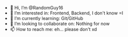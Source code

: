 - 👋 Hi, I’m @RandomGuy16
- 👀 I’m interested in: Frontend, Backend, I don't know =I
- 🌱 I’m currently learning: Git/GitHub
- 💞️ I’m looking to collaborate on: Nothing for now
- 📫 How to reach me: eh... please don't xd

<!---
RandomGuy16/RandomGuy16 is a ✨ special ✨ repository because its `README.md` (this file) appears on your GitHub profile.
You can click the Preview link to take a look at your changes.
--->
